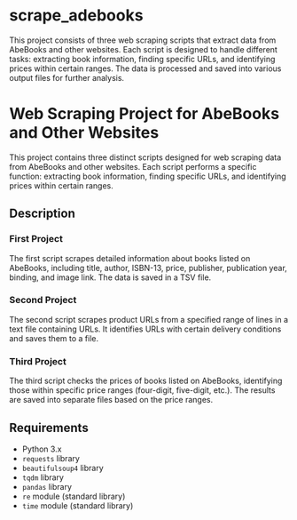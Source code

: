 # scrape_adebooks
This project consists of three web scraping scripts that extract data from AbeBooks and other websites. Each script is designed to handle different tasks: extracting book information, finding specific URLs, and identifying prices within certain ranges. The data is processed and saved into various output files for further analysis.

# Web Scraping Project for AbeBooks and Other Websites

This project contains three distinct scripts designed for web scraping data from AbeBooks and other websites. Each script performs a specific function: extracting book information, finding specific URLs, and identifying prices within certain ranges.

## Description

### First Project
The first script scrapes detailed information about books listed on AbeBooks, including title, author, ISBN-13, price, publisher, publication year, binding, and image link. The data is saved in a TSV file.

### Second Project
The second script scrapes product URLs from a specified range of lines in a text file containing URLs. It identifies URLs with certain delivery conditions and saves them to a file.

### Third Project
The third script checks the prices of books listed on AbeBooks, identifying those within specific price ranges (four-digit, five-digit, etc.). The results are saved into separate files based on the price ranges.

## Requirements
- Python 3.x
- `requests` library
- `beautifulsoup4` library
- `tqdm` library
- `pandas` library
- `re` module (standard library)
- `time` module (standard library)
